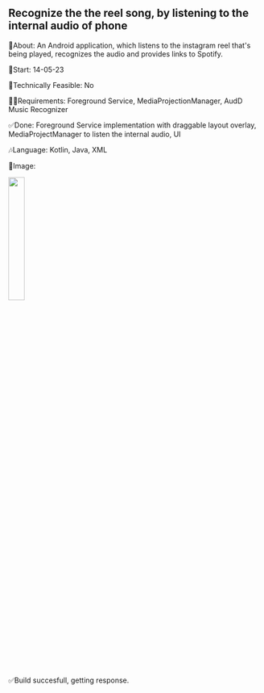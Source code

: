 ## Recognize the the reel song, by listening to the internal audio of phone

🎉About: An Android application, which listens to the instagram reel that's being played, recognizes the audio and provides links to Spotify.

📅Start: 14-05-23

🙆Technically Feasible: No

😵‍💫Requirements: Foreground Service, MediaProjectionManager, AudD Music Recognizer

✅Done: Foreground Service implementation with draggable layout overlay, MediaProjectManager to listen the internal audio, UI

🎶Language: Kotlin, Java, XML

📱Image:

<img src="https://github.com/mssandeepkamath/internal-music-recognizer/assets/90695071/3b077a1e-6c71-4041-8031-076b41dccc11" width="25%" height="25%" />

✅Build succesfull, getting response.

